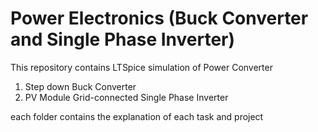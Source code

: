 # Power Electronics (Buck Converter and Single Phase Inverter)

This repository contains LTSpice simulation of Power Converter

1. Step down Buck Converter
2. PV Module Grid-connected Single Phase Inverter

each folder contains the explanation of each task and project
